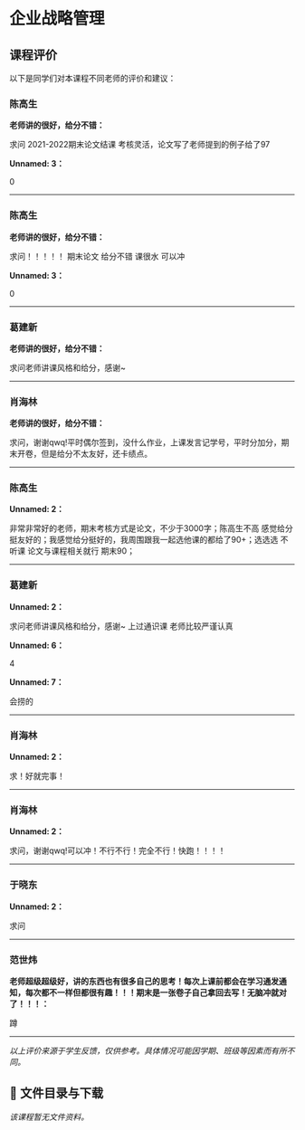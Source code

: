 # 企业战略管理

## 课程评价

以下是同学们对本课程不同老师的评价和建议：

### 陈高生

**老师讲的很好，给分不错：**

求问  2021-2022期末论文结课 考核灵活，论文写了老师提到的例子给了97

**Unnamed: 3：**

0

---

### 陈高生

**老师讲的很好，给分不错：**

求问！！！！！ 期末论文 给分不错 课很水 可以冲

**Unnamed: 3：**

0

---

### 葛建新

**老师讲的很好，给分不错：**

求问老师讲课风格和给分，感谢~

---

### 肖海林

**老师讲的很好，给分不错：**

求问，谢谢qwq!平时偶尔签到，没什么作业，上课发言记学号，平时分加分，期末开卷，但是给分不太友好，还卡绩点。

---

### 陈高生

**Unnamed: 2：**

非常非常好的老师，期末考核方式是论文，不少于3000字；陈高生不高    感觉给分挺友好的；我感觉给分挺好的，我周围跟我一起选他课的都给了90+；选选选 不听课 论文与课程相关就行 期末90；

---

### 葛建新

**Unnamed: 2：**

求问老师讲课风格和给分，感谢~   上过通识课 老师比较严谨认真

**Unnamed: 6：**

4

**Unnamed: 7：**

会捞的

---

### 肖海林

**Unnamed: 2：**

求！好就完事！

---

### 肖海林

**Unnamed: 2：**

求问，谢谢qwq!可以冲！不行不行！完全不行！快跑！！！！

---

### 于晓东

**Unnamed: 2：**

求问

---

### 范世炜

**老师超级超级好，讲的东西也有很多自己的思考！每次上课前都会在学习通发通知，每次都不一样但都很有趣！！！期末是一张卷子自己拿回去写！无脑冲就对了！！！：**

蹲

---

*以上评价来源于学生反馈，仅供参考。具体情况可能因学期、班级等因素而有所不同。*
## 📄 文件目录与下载

_该课程暂无文件资料。_
